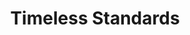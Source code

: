 ---
inv_num: 2010-092
add_credit:
url: 2010-092-timeless-standards-7
title: Timeless Standards
year: '2010'
display_year: '2010'
medium: Inkjet on Comtex
dims: 56 x 40 inches
pitch:
ps:
live_url:
youtube:
related_code:
subheading:
download:
commission:
related:
layout: things-i-made
---